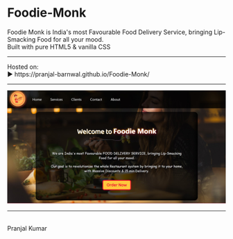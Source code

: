 # Foodie-Monk
Foodie Monk is India's most Favourable Food Delivery Service, bringing Lip-Smacking Food for all your mood.
<br>
Built with pure HTML5 & vanilla CSS
<hr>
Hosted on:
<br>
▶️ https://pranjal-barnwal.github.io/Foodie-Monk/
<hr>
<img src="./Resources/foodieMonkHome.jpg">
<hr>
<br>
Pranjal Kumar
